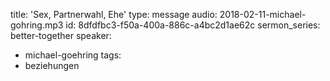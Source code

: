 title: 'Sex, Partnerwahl, Ehe'
type: message
audio: 2018-02-11-michael-gohring.mp3
id: 8dfdfbc3-f50a-400a-886c-a4bc2d1ae62c
sermon_series: better-together
speaker:
  - michael-goehring
tags:
  - beziehungen

